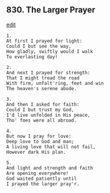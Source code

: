 
## 830.  The Larger Prayer
[edit](https://docs.google.com/document/d/1zvKfbDNBbP%2D3Y%2DLoDbk_HuodJajybsin/edit?mode=html)



    1.
    At first I prayed for light:
    Could I but see the way,
    How gladly, swiftly would I walk
    To everlasting day!

    2.
    And next I prayed for strength:
    That I might tread the road
    With firm, unfalt'ring, feet and win
    The heaven's serene abode.

    3.
    And then I asked for faith:
    Could I but trust my God,
    I'd live unfolded in His peace,
    Tho' foes were all abroad.

    4.
    But now I pray for love:
    Deep love to God and man;
    A living love that will not fail,
    However dark His plan.

    5.
    And light and strength and faith
    Are opening everywhere!
    God waited patiently until
    I prayed the larger pray'r.
